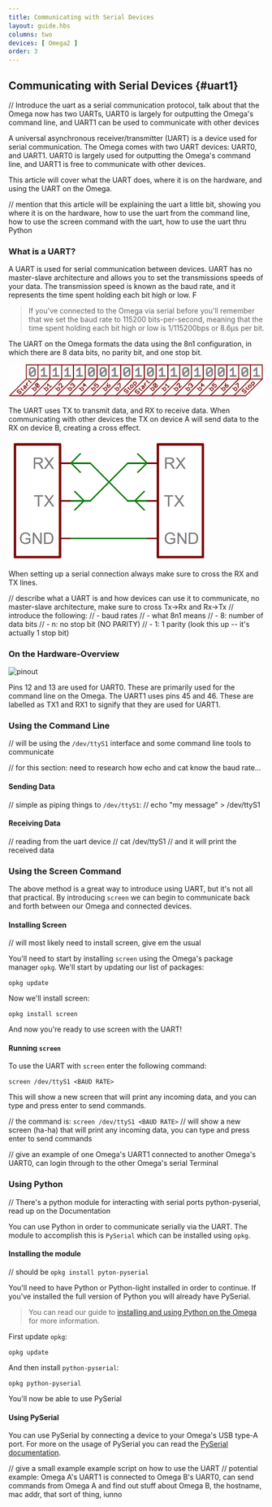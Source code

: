 ```yaml
---
title: Communicating with Serial Devices
layout: guide.hbs
columns: two
devices: [ Omega2 ]
order: 3
---
```


## Communicating with Serial Devices {#uart1}

// Introduce the uart as a serial communication protocol, talk about that the Omega now has two UARTs, UART0 is largely for outputting the Omega's command line, and UART1 can be used to communicate with other devices

A universal asynchronous receiver/transmitter (UART) is a device used for serial communication. The Omega comes with two UART devices: UART0, and UART1. UART0 is largely used for outputting the Omega's command line, and UART1 is free to communicate with other devices.

This article will cover what the UART does, where it is on the hardware, and using the UART on the Omega.

// mention that this article will be explaining the uart a little bit, showing you where it is on the hardware, how to use the uart from the command line, how to use the screen command with the uart, how to use the uart thru Python

### What is a UART?

A UART is used for serial communication between devices. UART has no master-slave architecture and allows you to set the transmissions speeds of your data. The transmission speed is known as the baud rate, and it represents the time spent holding each bit high or low. F

>If you've connected to the Omega via serial before you'll remember that we set the baud rate to 115200 bits-per-second, meaning that the time spent holding each bit high or low is 1/115200bps or 8.6µs per bit.

The UART on the Omega formats the data using the 8n1 configuration, in which there are 8 data bits, no parity bit, and one stop bit.

![uart data frame](../img/uart-data-frame.png)

The UART uses TX to transmit data, and RX to receive data. When communicating with other devices the TX on device A will send data to the RX on device B, creating a cross effect.

![cross tx rx](../img/uart-tx-rx-cross.png)

When setting up a serial connection always make sure to cross the RX and TX lines.

// describe what a UART is and how devices can use it to communicate, no master-slave architecture, make sure to cross Tx->Rx and Rx->Tx
// introduce the following:
//  - baud rates
//  - what 8n1 means
//    - 8: number of data bits
//    - n: no stop bit (NO PARITY)
//    - 1: 1 parity (look this up --  it's actually 1 stop bit)

### On the Hardware-Overview
<!-- highlight the UART1 pins on both the Omega and the Expansion Header -->

![pinout](https://raw.githubusercontent.com/OnionIoT/Onion-Docs/master/Omega2/Documentation/Hardware-Overview/img/Omega-2-Pinout-Diagram.png)

Pins 12 and 13 are used for UART0. These are primarily used for the command line on the Omega. The UART1 uses pins 45 and 46. These are labelled as TX1 and RX1 to signify that they are used for UART1.


### Using the Command Line
<!-- TODO: Couldn't get sending and receiving data to /dev/ttyS1 to work, could i get some help?` -->
// will be using the `/dev/ttyS1` interface and some command line tools to communicate

// for this section: need to research how echo and cat know the baud rate...

#### Sending Data

// simple as piping things to `/dev/ttyS1`:
//  echo "my message" > /dev/ttyS1

#### Receiving Data

// reading from the uart device
//  cat /dev/ttyS1
// and it will print the received data


### Using the Screen Command

The above method is a great way to introduce using UART, but it's not all that practical. By introducing `screen` we can begin to communicate back and forth between our Omega and connected devices.

#### Installing Screen

// will most likely need to install screen, give em the usual

You'll need to start by installing `screen` using the Omega's package manager `opkg`. We'll start by updating our list of packages:

```
opkg update
```

Now we'll install screen:

```
opkg install screen
```

And now you're ready to use screen with the UART!


#### Running `screen`

To use the UART with `screen` enter the following command:

```
screen /dev/ttyS1 <BAUD RATE>
```

This will show a new screen that will print any incoming data, and you can type and press enter to send commands.

// the command is: `screen /dev/ttyS1 <BAUD RATE>`
// will show a new screen (ha-ha) that will print any incoming data, you can type and press enter to send commands

// give an example of one Omega's UART1 connected to another Omega's UART0, can login through to the other Omega's serial Terminal

### Using Python

// There's a python module for interacting with serial ports python-pyserial, read up on the Documentation

You can use Python in order to communicate serially via the UART. The module to accomplish this is `PySerial` which can be installed using `opkg`.




#### Installing the module

// should be `opkg install pyton-pyserial`

You'll need to have Python or Python-light installed in order to continue. If you've installed the full version of Python you will already have PySerial.

>You can read our guide to [installing and using Python on the Omega](#using-python) for more information.

First update `opkg`:

```
opkg update
```

And then install `python-pyserial`:

```
opkg python-pyserial
```

You'll now be able to use PySerial

#### Using PySerial

You can use PySerial by connecting a device to your Omega's USB type-A port. For more on the usage of PySerial you can read the [PySerial documentation](https://pythonhosted.org/pyserial/shortintro.html).

// give a small example example script on how to use the UART
// potential example: Omega A's UART1 is connected to Omega B's UART0, can send commands from Omega A and find out stuff about Omega B, the hostname, mac addr, that sort of thing, iunno
